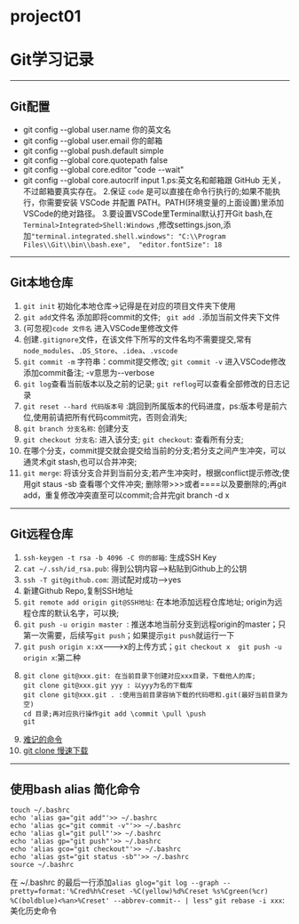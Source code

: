 # project01
# Git学习记录
---------
## Git配置
- git config --global user.name 你的英文名
- git config --global user.email 你的邮箱
- git config --global push.default simple
- git config --global core.quotepath false
- git config --global core.editor "code --wait"
- git config --global core.autocrlf input
1.ps:英文名和邮箱跟 GitHub 无关，不过邮箱要真实存在。
2.保证 `code` 是可以直接在命令行执行的;如果不能执行，你需要安装 VSCode 并配置 PATH。PATH(环境变量的上面设置)里添加VSCode的绝对路径。
3.要设置VSCode里Terminal默认打开Git bash,在` Terminal>Integrated>Shell:Windows ` ,修改settings.json,添加` "terminal.integrated.shell.windows": "C:\\Program Files\\Git\\bin\\bash.exe", 
"editor.fontSize": 18 `
-------
## Git本地仓库
1. `git init` 初始化本地仓库->记得是在对应的项目文件夹下使用
2. `git add`文件名 添加即将commit的文件; ` git add .`添加当前文件夹下文件
3. (可忽视)`code 文件名` 进入VSCode里修改文件
4. 创建`.gitignore`文件，在该文件下所写的文件名均不需要提交,常有`node_modules`、`.DS_Store`、`.idea`、`.vscode`
5. `git commit -m` 字符串：commit提交修改;
   `git commit -v` 进入VSCode修改添加commit备注; -v意思为--verbose
6. `git log`查看当前版本以及之前的记录; `git reflog`可以查看全部修改的日志记录
7. `git reset --hard 代码版本号` :跳回到所属版本的代码进度，ps:版本号是前六位,使用前请把所有代码commit完，否则会消失;
8. `git branch 分支名称`: 创建分支
9. `git checkout 分支名`: 进入该分支; `git checkout`: 查看所有分支;
10. 在哪个分支，commit提交就会提交给当前的分支;若分支之间产生冲突，可以通灵术git stash,也可以合并冲突;
11. `git merge`: 将该分支合并到当前分支;若产生冲突时，根据conflict提示修改;使用git staus -sb 查看哪个文件冲突; 删除带>>>或者====以及要删除的;再git add，重复修改冲突直至可以commit;合并完git branch -d x
-------
## Git远程仓库
1. `ssh-keygen -t rsa -b 4096 -C 你的邮箱`: 生成SSH Key
2. `cat ~/.ssh/id_rsa.pub`: 得到公钥内容-->粘贴到Github上的公钥
3. `ssh -T git@github.com`: 测试配对成功-->yes
4. 新建Github Repo,复制SSH地址
5. `git remote add origin git@SSH地址`: 在本地添加远程仓库地址; origin为远程仓库的默认名字，可以换;
6. `git push -u origin master `: 推送本地当前分支到远程origin的master；只第一次需要，后续写`git push`；如果提示`git push`就运行一下
7. `git push origin x:x`x———>x的上传方式；`git checkout x  git push -u origin x`:第二种
8. ```
   git clone git@xxx.git: 在当前目录下创建对应xxx目录，下载他人的库;
   git clone git@xxx.git yyy : 以yyy为名的下载库
   git clone git@xxx.git . :使用当前目录容纳下载的代码嗯和.git(最好当前目录为空)
   cd 目录;再对应执行操作git add \commit \pull \push
   git
9. [难记的命令](https://stackoverflow.com/questions/1778088/how-do-i-clone-a-single-branch-in-git/7034921#7034921)
10. [git clone 慢速下载](https://jscode.me/t/topic/789)
-----------
## 使用bash alias 简化命令
```javascrpit
touch ~/.bashrc
echo 'alias ga="git add"'>> ~/.bashrc
echo 'alias gc="git commit -v"'>> ~/.bashrc
echo 'alias gl="git pull"'>> ~/.bashrc
echo 'alias gp="git push"'>> ~/.bashrc
echo 'alias gco="git checkout"'>> ~/.bashrc
echo 'alias gst="git status -sb"'>> ~/.bashrc
source ~/.bashrc
```
在 ~/.bashrc 的最后一行添加` alias glog="git log --graph --pretty=format:'%Cred%h%Creset -%C(yellow)%d%Creset %s%Cgreen(%cr) %C(boldblue)<%an>%Creset' --abbrev-commit-- | less" `
`git rebase -i xxx`: 美化历史命令
